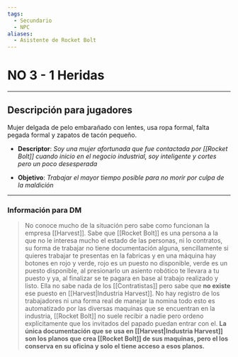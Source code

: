 ```yaml
---
tags:
  - Secundario
  - NPC
aliases:
  - Asistente de Rocket Bolt
---
```

# NO 3 - 1 Heridas
___
## Descripción para jugadores
Mujer delgada de pelo embarañado con lentes, usa ropa formal, falta pegada formal y zapatos de tacón pequeño.

- **Descriptor**: *Soy una mujer afortunada que fue contactada por [[Rocket Bolt]] cuando inicio en el negocio industrial, soy inteligente y cortes pero un poco desesperada*

- **Objetivo**: *Trabajar el mayor tiempo posible para no morir por culpa de la maldición*
___
### Información para DM
>No conoce mucho de la situación pero sabe como funcionan la empresa [[Harvest]]. Sabe que [[Rocket Bolt]] es una persona a la que no le interesa mucho el estado de las personas, ni lo contratos, su forma de trabajar no tiene documentación alguna, sencillamente si quieres trabajar te presentas en la fabricas y en una máquina hay botones en rojo y verde, rojo es un puesto no disponible, verde es un puesto disponible, al presionarlo un asiento robótico te llevara a tu puesto y ya, al finalizar se te pagara en base al trabajo realizado y listo. Ella no sabe nada de los [[Contratistas]] pero sabe que **no existe** ese puesto en [[Harvest|Industria Harvest]].
>No hay registro de los trabajadores ni una forma real de manejar la nomina todo esto es automatizado por las diversas maquinas que se encuentran en la industria, [[Rocket Bolt]] no suele recibir a nadie pero ordeno explícitamente que los invitados del papado puedan entrar con el.
>**La única documentación que se usa en [[Harvest|Industria Harvest]] son los planos que crea [[Rocket Bolt]] de sus maquinas, pero el los conserva en su oficina y solo el tiene acceso a esos planos.**
